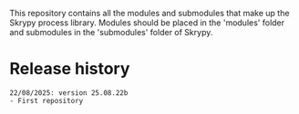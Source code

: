 This repository contains all the modules and submodules that make up the Skrypy process library.
Modules should be placed in the 'modules' folder and submodules in the 'submodules' folder of Skrypy.

# Release history

<p></p>

	22/08/2025: version 25.08.22b
	- First repository
